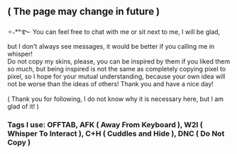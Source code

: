 ## ( The page may change in future ) 
✧˖*°࿐ You can feel free to chat with me or sit next to me, I will be glad, but I don't always see messages, it would be better if you calling me in whisper!<br/>
Do not copy my skins, please, you can be inspired by them if you liked them so much, but being inspired is not the same as completely copying pixel to pixel, so I hope for your mutual understanding, because your own idea will not be worse than the ideas of others! Thank you and have a nice day!<br/>
<br/>( Thank you for following, I do not know why it is necessary here, but I am glad of it! )
### Tags I use: OFFTAB, AFK ( Away From Keyboard ), W2I ( Whisper To Interact ), C+H ( Cuddles and Hide ), DNC ( Do Not Copy )
